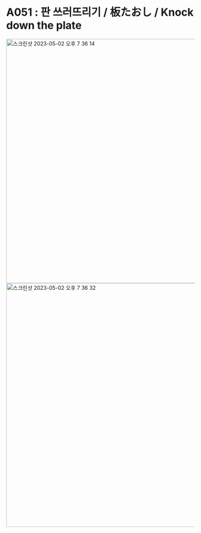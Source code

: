 # A051 : 판 쓰러뜨리기 / 板たおし / Knock down the plate

<img width="651" alt="스크린샷 2023-05-02 오후 7 36 14" src="https://user-images.githubusercontent.com/130284501/235644522-d15844e4-6ee7-4167-b04c-0df7808b0423.png">
<img width="650" alt="스크린샷 2023-05-02 오후 7 36 32" src="https://user-images.githubusercontent.com/130284501/235644542-23aab3ac-72fb-4a39-bcda-c2b977b96488.png">
